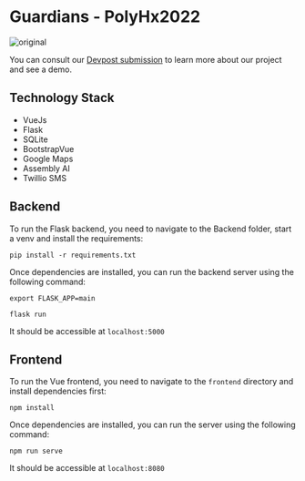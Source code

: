 # Guardians - PolyHx2022

![original](https://user-images.githubusercontent.com/27878892/153782716-3d3a13cb-da1c-45c3-b0f8-b13fbfa8679d.png)

You can consult our [Devpost submission](https://devpost.com/software/guardians-12iszg) to learn more about our project and see a demo.

## Technology Stack

- VueJs
- Flask
- SQLite
- BootstrapVue
- Google Maps
- Assembly AI
- Twillio SMS

## Backend

To run the Flask backend, you need to navigate to the Backend folder, start a venv and install the requirements:

``pip install -r requirements.txt``

Once dependencies are installed, you can run the backend server using the following command:

``export FLASK_APP=main``

``flask run``

It should be accessible at `localhost:5000`

## Frontend

To run the Vue frontend, you need to navigate to the `frontend` directory and install dependencies first:

``npm install``

Once dependencies are installed, you can run the server using the following command:

``npm run serve``

It should be accessible at `localhost:8080`
